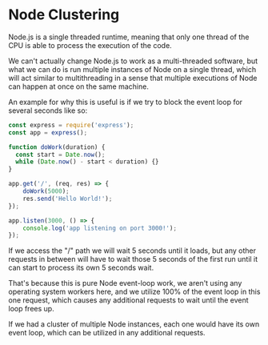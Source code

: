 # Node Clustering

Node.js is a single threaded runtime, meaning that only one thread of the CPU is able to process the execution of the code.

We can't actually change Node.js to work as a multi-threaded software, but what we can do is run multiple instances of Node
on a single thread, which will act similar to multithreading in a sense that multiple executions of Node can happen at once on the same machine.

An example for why this is useful is if we try to block the event loop for several seconds like so:

```javascript
const express = require('express');
const app = express();

function doWork(duration) {
  const start = Date.now();
  while (Date.now() - start < duration) {}
}

app.get('/', (req, res) => {
    doWork(5000);
    res.send('Hello World!');
});

app.listen(3000, () => {
    console.log('app listening on port 3000!');
});
```

If we access the "/" path we will wait 5 seconds until it loads, but any other requests in between will have to wait those 5 seconds
of the first run until it can start to process its own 5 seconds wait.

That's because this is pure Node event-loop work, we aren't using any operating system workers here, and we utilize 100%
of the event loop in this one request, which causes any additional requests to wait until the event loop frees up.

If we had a cluster of multiple Node instances, each one would have its own event loop, which can be utilized in any additional requests.